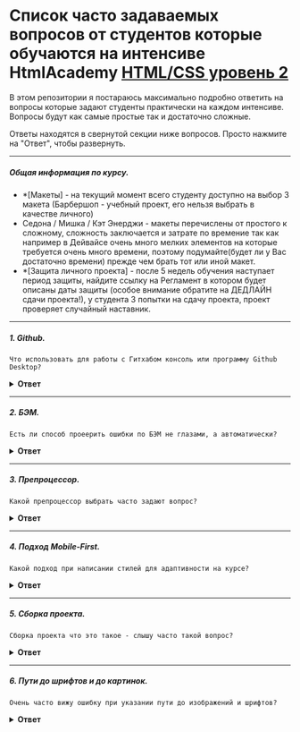 # Список часто задаваемых вопросов от студентов которые обучаются на интенсиве HtmlAcademy [HTML/CSS уровень 2](https://htmlacademy.ru/intensive/adaptive)
В этом репозитории я постараюсь максимально подробно ответить на вопросы которые задают студенты практически на каждом интенсиве.
Вопросы будут как самые простые так и достаточно сложные.<br/>

Ответы находятся в свернутой секции ниже вопросов. Просто нажмите на "Ответ", чтобы развернуть.

---

##### Общая информация по курсу.

- *[Макеты] - на текущий момент всего студенту доступно на выбор 3 макета (Барбершоп - учебный проект, его нельзя выбрать в качестве личного)
- Седона / Мишка / Кэт Энерджи - макеты перечислены от простого к сложному, сложность заключается и затрате по времение так как например в Дейвайсе очень много мелких элементов на которые требуется очень много времени, поэтому подумайте(будет ли у Вас достаточно времени) прежде чем брать тот или иной макет.
- *[Защита личного проекта] - после 5 недель обучения наступает период защиты, найдите ссылку на Регламент в котором будет описаны даты защиты (особое внимание обратите на ДЕДЛАЙН сдачи проекта!), у студента 3 попытки на сдачу проекта, проект проверяет случайный наставник.

---

##### 1. Github.
```
Что использовать для работы с Гитхабом консоль или программу Github Desktop?
```

<details><summary><b>Ответ</b></summary>
#### Ответ

Начиная с этого курса и далее студенту придется работать только с консолью - так как появляются ветки и синхронизации между репозиториями. <br>

Вкратце шаги такие:
1) нужно сгенерировать приватный ключ и вставить его в свой репозиторий.
2) нужно свзять свой репозиторий с репозиторием академии( с тем репозиторием откуда вы делали форк!) - `git remote add academy <название репозитория>`
3) ну и далее создавать ветки от `master` согласно заданию, но есть один нюанс после того как ваш наставник смержит задание нужно делать синхронизацию репозиториев (для этого добавляли репозитори для отслеживания шаг-2)
4) после мержа наставником <br> вам нужно забрать изменения к себе в локальный репозиторий, команда <br> `git pull academy master` <br> затем отправить их к себе в репозиторий, команда <br> `git push origin master` <br> и только после этого создавать следующее ветку иначе будет конфликт и решать его студенту придется!

Вся информация по работе с гитом и по синхронизации будет описана в курсе. Советую перечитать ее много раз.
</details>

---

##### 2. БЭМ.
```
Есть ли способ проеерить ошибки по БЭМ не глазами, а автоматически?
```

<details><summary><b>Ответ</b></summary>
#### Ответ

Есть сервис <br>
[Валидатор БЭМ](https://yoksel.github.io/html-tree/) <br>
Вставляете в него свои файлы верстки и ошибки подсветятся желтым цветом.
</details>

---

##### 3. Препроцессор.
```
Какой препроцессор выбрать часто задают вопрос?
```

<details><summary><b>Ответ</b></summary>
#### Ответ

На курсе 2 препроцессора на выбор Less и Sass и по большому счету нет никакой разницы что вы выберете, работают они одинаково, разница лишь в синтаксисе.<br>
[LESS](https://lesscss.org/) <br>
[SASS](https://sass-lang.com/) <br>

Хотя по опыму могу сказать что большинство берет sass.
</details>

---

##### 4. Подход Mobile-First.
```
Какой подход при написании стилей для адаптивности на курсе?
```

<details><summary><b>Ответ</b></summary>
#### Ответ

На курсе будет использован подход mobile-first, от мобильного к десктопному. <br>
[MOBILE FIRST](https://medium.com/@mrmrs_/mobile-first-css-48bc4cc3f60f) <br>

Соответственно макеты на начальном этапе доступны только для мобильного разрешения, а остальная часть планшетная и десктопная будет закрыта(до 4 модуля).
</details>

---

##### 5. Сборка проекта.
```
Сборка проекта что это такое - слышу часто такой вопрос?
```

<details><summary><b>Ответ</b></summary>
#### Ответ

В 3 модуле - Кексобот пришлет, сборку в зависимости от того какой препроцессор вы выбрали. <br>
Так как на курсе мы используем препроцессор, браузер не понимает что это такое - он понимает лишь обычный CSS, и вот сборка и есть та прослойка которая переделает препроцессор в обычный всм знакомый CSS. <br>
Сборка будет сделана на Gulp - в начальном виде она будет дана и уже настроена, ваша задача проста:
1) в корне проекта открыть консоль и установить зависимости `npm i`
2) затем набрать команду `npm run start` - и запустится сборка проекта и в результате получится файл `style.css` (но прежде нужно описать код стилей в корневом файле `style.less`/ `style.scss`)

Далее я расскажу более подробно про сборку проекта и про некоторые файлы которые есть в проекте, в частности `package.json` / `.gitignore`
</details>

---

##### 6. Пути до шрифтов и до картинок.
```
Очень часто вижу ошибку при указании пути до изображений и шрифтов?
```

<details><summary><b>Ответ</b></summary>
#### Ответ

В шаге 5, я упомянул что браузер не понимает что такое препроцессор и поэтому пути вида:<br>
`../../img` / `../../fonts` - Они ошибочны <br>
так как нужно указывать пути относительно файла `style.css` <br>

А так этот файл находится `css/style.css` - то и подниматься нужно один раз - <br>
`../img` / `../fonts`<br> 
да ваш редактор может ругаться что путь не верный указан в файлах препроцессора, но можете не обращать внимания на это!

#Внимание - при подключнии в файлах верстки - самих стилей или картинок не нужно указывать путь вместе с папкой `source` <br>
`source/css/style.css` -  зачем? Вы и так уже внутри папки `source` <br>
`css/style.css` - вот так должно быть! <br/>
`img/logo.svg` - вот пример для изображения.
</details>
